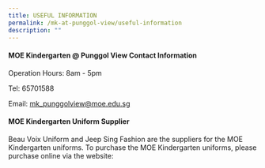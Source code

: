 ```yaml
---
title: USEFUL INFORMATION
permalink: /mk-at-punggol-view/useful-information
description: ""
---
```

#### MOE Kindergarten @ Punggol View Contact Information
Operation Hours: 8am - 5pm

Tel: 65701588

Email: mk_punggolview@moe.edu.sg

#### MOE Kindergarten Uniform Supplier

Beau Voix Uniform and Jeep Sing Fashion are the suppliers for the MOE Kindergarten uniforms. To purchase the MOE Kindergarten uniforms, please purchase online via the website: